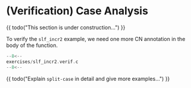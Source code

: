 # (Verification) Case Analysis

{{ todo("This section is under construction...") }}

To verify the `slf_incr2` example, we need one more CN annotation in
the body of the function.

```c title="exercises/slf_incr2.verif.c"
--8<--
exercises/slf_incr2.verif.c
--8<--
```

{{ todo("Explain `split-case` in detail and give more examples...") }}
